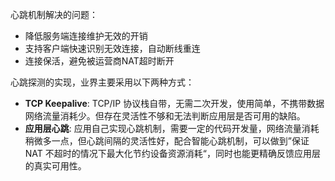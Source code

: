 

心跳机制解决的问题：

- 降低服务端连接维护无效的开销
- 支持客户端快速识别无效连接，自动断线重连
- 连接保活，避免被运营商NAT超时断开

心跳探测的实现，业界主要采用以下两种方式：

- **TCP Keepalive**: TCP/IP 协议栈自带，无需二次开发，使用简单，不携带数据网络流量消耗少。但存在灵活性不够和无法判断应用层是否可用的缺陷。
- **应用层心跳**: 应用自己实现心跳机制，需要一定的代码开发量，网络流量消耗稍微多一点，但心跳间隔的灵活性好，配合智能心跳机制，可以做到”保证 NAT 不超时的情况下最大化节约设备资源消耗“，同时也能更精确反馈应用层的真实可用性。
